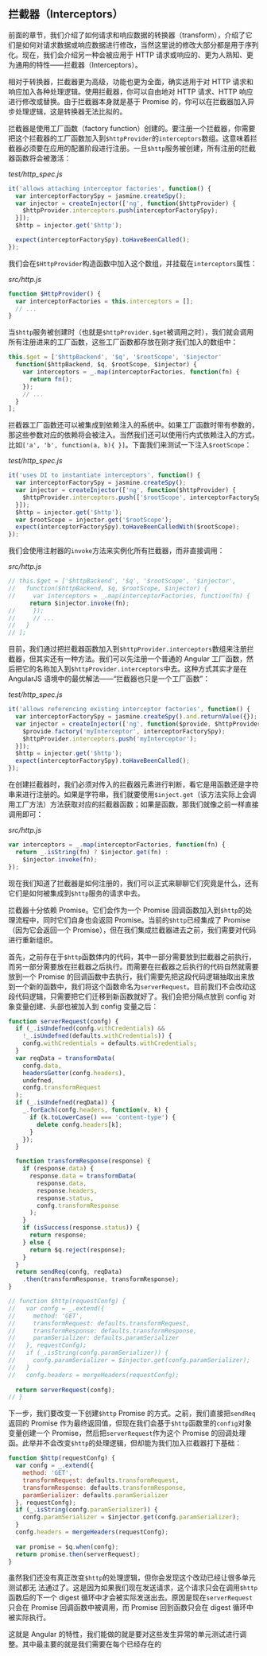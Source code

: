 ## 拦截器（Interceptors）

前面的章节，我们介绍了如何请求和响应数据的转换器（transform），介绍了它们是如何对请求数据或响应数据进行修改，当然这里说的修改大部分都是用于序列化。现在，我们会介绍另一种会被应用于 HTTP 请求或响应的、更为人熟知、更为通用的特性——拦截器（Interceptors）。

相对于转换器，拦截器更为高级，功能也更为全面，确实适用于对 HTTP 请求和响应加入各种处理逻辑。使用拦截器，你可以自由地对 HTTP 请求、HTTP 响应进行修改或替换。由于拦截器本身就是基于 Promise 的，你可以在拦截器加入异步处理逻辑，这是转换器无法比拟的。

拦截器是使用工厂函数（factory function）创建的。要注册一个拦截器，你需要把这个拦截器的工厂函数加入到`$httpProvider`的`interceptors`数组。这意味着拦截器必须要在应用的配置阶段进行注册。一旦`$http`服务被创建，所有注册的拦截器函数将会被激活：

_test/http_spec.js_

```js
it('allows attaching interceptor factories', function() {
  var interceptorFactorySpy = jasmine.createSpy();
  var injector = createInjector(['ng', function($httpProvider) {
    $httpProvider.interceptors.push(interceptorFactorySpy);
  }]);
  $http = injector.get('$http');

  expect(interceptorFactorySpy).toHaveBeenCalled();
});
```

我们会在`$HttpProvider`构造函数中加入这个数组，并挂载在`interceptors`属性：

_src/http.js_

```js
function $HttpProvider() {
  var interceptorFactories = this.interceptors = [];
  // ...
}
```

当`$http`服务被创建时（也就是`$httpProvider.$get`被调用之时），我们就会调用所有注册进来的工厂函数，这些工厂函数都存放在刚才我们加入的数组中：

```js
this.$get = ['$httpBackend', '$q', '$rootScope', '$injector'
  function($httpBackend, $q, $rootScope, $injector) {
    var interceptors = _.map(interceptorFactories, function(fn) {
      return fn();
    });
    // ...    
  }
];
```

拦截器工厂函数还可以被集成到依赖注入的系统中。如果工厂函数时带有参数的，那这些参数对应的依赖将会被注入。当然我们还可以使用行内式依赖注入的方式，比如`['a', 'b', function(a, b){ }]`。下面我们来测试一下注入`$rootScope`：

_test/http_spec.js_

```js
it('uses DI to instantiate interceptors', function() {
  var interceptorFactorySpy = jasmine.createSpy();
  var injector = createInjector(['ng', function($httpProvider) {
    $httpProvider.interceptors.push(['$rootScope', interceptorFactorySpy]);
  }]);
  $http = injector.get('$http');
  var $rootScope = injector.get('$rootScope');
  expect(interceptorFactorySpy).toHaveBeenCalledWith($rootScope);
});
```

我们会使用注射器的`invoke`方法来实例化所有拦截器，而非直接调用：

_src/http.js_

```js
// this.$get = ['$httpBackend', '$q', '$rootScope', '$injector',
//   function($httpBackend, $q, $rootScope, $injector) {
//     var interceptors = _.map(interceptorFactories, function(fn) {
      return $injector.invoke(fn);
//     });
//     // ...
//   }
// ];
```

目前，我们通过把拦截器函数加入到`$httpProvider.interceptors`数组来注册拦截器，但其实还有一种方法。我们可以先注册一个普通的 Angular 工厂函数，然后把它的名称加入到`$httpProvider.interceptors`中去。这种方式其实才是在 AngularJS 语境中的最优解法——“拦截器也只是一个工厂函数”：

_test/http_spec.js_

```js
it('allows referencing existing interceptor factories', function() {
  var interceptorFactorySpy = jasmine.createSpy().and.returnValue({});
  var injector = createInjector(['ng', function($provide, $httpProvider) {
    $provide.factory('myInterceptor', interceptorFactorySpy);
    $httpProvider.interceptors.push('myInterceptor');
  }]);
  $http = injector.get('$http');
  expect(interceptorFactorySpy).toHaveBeenCalled();
});
```

在创建拦截器时，我们必须对传入的拦截器元素进行判断，看它是用函数还是字符串来进行注册的。如果是字符串，我们就要使用`$inject.get`（该方法实际上会调用工厂方法）方法获取对应的拦截器函数；如果是函数，那我们就像之前一样直接调用即可：

_src/http.js_

```js
var interceptors = _.map(interceptorFactories, function(fn) {
  return _.isString(fn) ? $injector.get(fn) :
    $injector.invoke(fn);
});
```

现在我们知道了拦截器是如何注册的，我们可以正式来聊聊它们究竟是什么，还有它们是如何被集成到`$http`服务的请求中去。

拦截器十分依赖 Promise。它们会作为一个 Promise 回调函数加入到`$http`的处理流程中，同时它们自身也会返回 Promise。当前的`$http`已经集成了 Promise（因为它会返回一个 Promise），但在我们集成拦截器进去之前，我们需要对代码进行重新组织。

首先，之前存在于`$http`函数体内的代码，其中一部分需要放到拦截器之前执行，而另一部分需要放在拦截器之后执行。而需要在拦截器之后执行的代码自然就需要放到一个 Promise 的回调函数中去执行，我们需要先把这段代码逻辑抽取出来放到一个新的函数中，我们将这个函数命名为`serverRequest`。目前我们不会改动这段代码逻辑，只需要把它们迁移到新函数就好了。我们会把分隔点放到 config 对象变量创建、头部也被加入到 config 变量之后：

```js
function serverRequest(confg) {
  if (_.isUndefned(confg.withCredentials) &&
    !_.isUndefned(defaults.withCredentials)) {
    confg.withCredentials = defaults.withCredentials;
  }
  var reqData = transformData(
    confg.data,
    headersGetter(confg.headers),
    undefned,
    confg.transformRequest
  );
  if (_.isUndefned(reqData)) {
    _.forEach(confg.headers, function(v, k) {
      if (k.toLowerCase() === 'content-type') {
        delete confg.headers[k];
      }
    });
  }

  function transformResponse(response) {
    if (response.data) {
      response.data = transformData(
        response.data,
        response.headers,
        response.status,
        confg.transformResponse
      );
    }
    if (isSuccess(response.status)) {
      return response;
    } else {
      return $q.reject(response);
    }
  }
  return sendReq(confg, reqData)
    .then(transformResponse, transformResponse);
}

// function $http(requestConfg) {
//   var confg = _.extend({
//     method: 'GET',
//     transformRequest: defaults.transformRequest,
//     transformResponse: defaults.transformResponse,
//     paramSerializer: defaults.paramSerializer
//   }, requestConfg);
//   if (_.isString(confg.paramSerializer)) {
//     confg.paramSerializer = $injector.get(confg.paramSerializer);
//   }
//   confg.headers = mergeHeaders(requestConfg);
  
  return serverRequest(confg);
// }
```

下一步，我们要改变一下创建`$http` Promise 的方式。之前，我们直接把`sendReq`返回的 Promise 作为最终返回值，但现在我们会基于`$http`函数里的`config`对象变量创建一个 Promise，然后把`serverRequest`作为这个 Promise 的回调处理函。此举并不会改变`$http`的处理逻辑，但却能为我们加入拦截器打下基础：

```js
function $http(requestConfg) {
  var confg = _.extend({
    method: 'GET',
    transformRequest: defaults.transformRequest,
    transformResponse: defaults.transformResponse,
    paramSerializer: defaults.paramSerializer
  }, requestConfg);
  if (_.isString(confg.paramSerializer)) {
    confg.paramSerializer = $injector.get(confg.paramSerializer);
  }
  confg.headers = mergeHeaders(requestConfg);
  
  var promise = $q.when(confg);
  return promise.then(serverRequest);
}
```

虽然我们还没有真正改变`$http`的处理逻辑，但你会发现这个改动已经让很多单元测试都无                            法通过了。这是因为如果我们现在发送请求，这个请求只会在调用`$http`函数后的下一个 digest 循环中才会被实际发送出去。原因是现在`serverRequest`只会在 Promise 回调函数中被调用，而 Promise 回到函数只会在 digest 循环中被实际执行。

这就是 Angular 的特性，我们能做的就是要对这些发生异常的单元测试进行调整。其中最主要的就是我们需要在每个已经存在的`    `